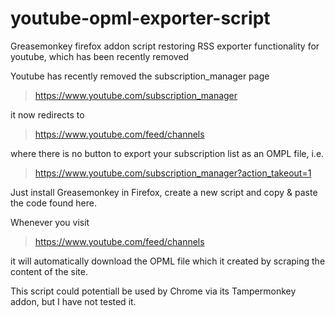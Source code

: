 # youtube-opml-exporter-script
Greasemonkey firefox addon script restoring RSS exporter functionality for youtube, which has been recently removed

Youtube has recently removed the subscription_manager page
> https://www.youtube.com/subscription_manager

it now redirects to
> https://www.youtube.com/feed/channels

where there is no button to export your subscription list as an OMPL file, i.e.
> https://www.youtube.com/subscription_manager?action_takeout=1

Just install Greasemonkey in Firefox, create a new script and copy & paste the code found here.

Whenever you visit
> https://www.youtube.com/feed/channels

it will automatically download the OPML file which it created by scraping the content of the site.

This script could potentiall be used by Chrome via its Tampermonkey addon, but I have not tested it.
